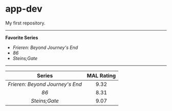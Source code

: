 # app-dev
My first repository.

---

**Favorite Series**
- *Frieren: Beyond Journey's End*
- *86*
- *Steins;Gate*

---

| Series      | MAL Rating  |
|    :----:   |    :----:   |
| *Frieren: Beyond Journey's End* | 9.32 |
| *86* | 8.31 |
| *Steins;Gate* | 9.07 |
